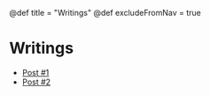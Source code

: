 @def title = "Writings"
@def excludeFromNav = true

# Writings

- [Post #1](/writings/01)
- [Post #2](/writings/02)
